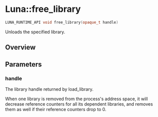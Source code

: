 # Luna::free_library

```c++
LUNA_RUNTIME_API void free_library(opaque_t handle)
```

Unloads the specified library. 

## Overview


## Parameters
### handle
The library handle returned by load_library. 


When one library is removed from the process's address space, it will decrease reference counters for all its dependent libraries, and removes them as well if their reference counters drop to 0. 

